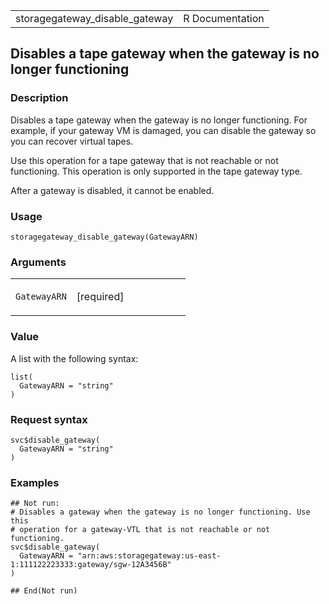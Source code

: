 <table style="width: 100%;">
<tbody>
<tr class="odd">
<td>storagegateway_disable_gateway</td>
<td style="text-align: right;">R Documentation</td>
</tr>
</tbody>
</table>

## Disables a tape gateway when the gateway is no longer functioning

### Description

Disables a tape gateway when the gateway is no longer functioning. For
example, if your gateway VM is damaged, you can disable the gateway so
you can recover virtual tapes.

Use this operation for a tape gateway that is not reachable or not
functioning. This operation is only supported in the tape gateway type.

After a gateway is disabled, it cannot be enabled.

### Usage

    storagegateway_disable_gateway(GatewayARN)

### Arguments

<table>
<colgroup>
<col style="width: 35%" />
<col style="width: 65%" />
</colgroup>
<tbody>
<tr class="odd">
<td><code
id="storagegateway_disable_gateway_:_GatewayARN">GatewayARN</code></td>
<td><p>[required]</p></td>
</tr>
</tbody>
</table>

### Value

A list with the following syntax:

    list(
      GatewayARN = "string"
    )

### Request syntax

    svc$disable_gateway(
      GatewayARN = "string"
    )

### Examples

    ## Not run: 
    # Disables a gateway when the gateway is no longer functioning. Use this
    # operation for a gateway-VTL that is not reachable or not functioning.
    svc$disable_gateway(
      GatewayARN = "arn:aws:storagegateway:us-east-1:111122223333:gateway/sgw-12A3456B"
    )

    ## End(Not run)
